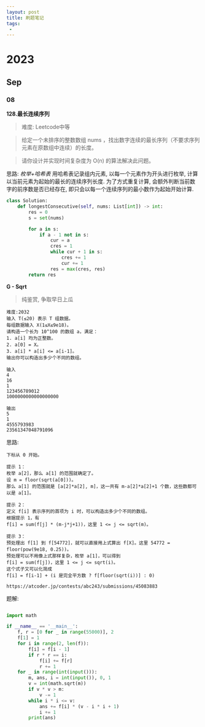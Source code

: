 ```yaml
---
layout: post
title: 刷题笔记
tags:
 -
---
```



# 2023

## Sep

### 08

**128.最长连续序列**
> 难度: Leetcode中等

> 给定一个未排序的整数数组 nums ，找出数字连续的最长序列（不要求序列元素在原数组中连续）的长度。

> 请你设计并实现时间复杂度为 O(n) 的算法解决此问题。


思路: *枚举+哈希表* 用哈希表记录组内元素, 以每一个元素作为开头进行枚举, 计算以当前元素为起始的最长的连续序列长度. 为了方式重复计算, 会额外判断当前数字的前序数是否已经存在, 即只会以每一个连续序列的最小数作为起始开始计算.


```python
class Solution:
    def longestConsecutive(self, nums: List[int]) -> int:
        res = 0
        s = set(nums)

        for a in s:
            if a - 1 not in s:
                cur = a
                cres = 1
                while cur + 1 in s:
                    cres += 1
                    cur += 1
                res = max(cres, res)
        return res
```

**G - Sqrt**

> 纯鉴赏, 争取早日上瓜


```
难度:2032
输入 T(≤20) 表示 T 组数据。
每组数据输入 X(1≤X≤9e18)。
请构造一个长为 10^100 的数组 a，满足：
1. a[i] 均为正整数。
2. a[0] = X。
3. a[i] * a[i] <= a[i-1]。
输出你可以构造出多少个不同的数组。

输入
4
16
1
123456789012
1000000000000000000

输出
5
1
4555793983
23561347048791096

```

思路:
```
下标从 0 开始。

提示 1：
枚举 a[2]，那么 a[1] 的范围就确定了。
设 m = floor(sqrt(a[0]))。
那么 a[1] 的范围就是 [a[2]*a[2], m]，这一共有 m-a[2]*a[2]+1 个数，这些数都可以是 a[1]。

提示 2：
定义 f[i] 表示序列的首项为 i 时，可以构造出多少个不同的数组。
根据提示 1，有
f[i] = sum(f[j] * (m-j*j+1))，这里 1 <= j <= sqrt(m)。

提示 3：
预处理出 f[1] 到 f[54772]，就可以直接用上式算出 f[X]。这里 54772 = floor(pow(9e18, 0.25))。
预处理可以不用像上式那样复杂，枚举 a[1]，可以得到
f[i] = sum(f[j])，这里 1 <= j <= sqrt(i)。
这个式子又可以化简成
f[i] = f[i-1] + (i 是完全平方数 ? f[floor(sqrt(i))] : 0)

https://atcoder.jp/contests/abc243/submissions/45083883
```

题解:

```python

import math

if __name__ == '__main__':
    f, r = [0 for _ in range(55000)], 2
    f[1] = 1
    for i in range(2, len(f)):
        f[i] = f[i - 1]
        if r * r == i:
            f[i] += f[r]
            r += 1
    for _ in range(int(input())):
        m, ans, i = int(input()), 0, 1
        v = int(math.sqrt(m))
        if v * v > m:
            v -= 1
        while i * i <= v:
            ans += f[i] * (v - i * i + 1)
            i += 1
        print(ans)

```